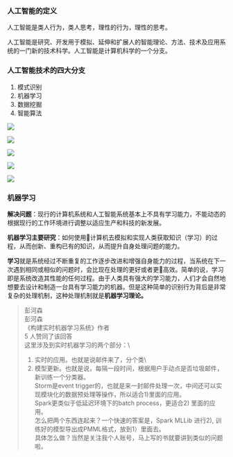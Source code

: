 ### 人工智能的定义

人工智能是类人行为，类人思考，理性的行为，理性的思考。

人工智能是研究、开发用于模拟、延伸和扩展人的智能理论、方法、技术及应用系统的一门新的技术科学。人工智能是计算机科学的一个分支。


### 人工智能技术的四大分支

1. 模式识别
2. 机器学习
3. 数据挖掘
4. 智能算法

![](http://ww1.sinaimg.cn/large/005N2p5vgy1fpzalb24rnj30k0095jya.jpg)

![](http://ww1.sinaimg.cn/large/005N2p5vgy1fpzas1imzzj30k00bqn6m.jpg)

![](http://ww1.sinaimg.cn/large/005N2p5vgy1fpzasdiq1zj30k00eedqa.jpg)


![](http://ww1.sinaimg.cn/large/005N2p5vgy1fpzasmeku8j30k00cx12n.jpg)


![](http://ww1.sinaimg.cn/large/005N2p5vgy1fpzasxbtonj30k0098n4b.jpg)



### 机器学习

**解决问题**：现行的计算机系统和人工智能系统基本上不具有学习能力，不能动态的根据现行的工作环境进行调整以适应生产和科技的新发展。

**机器学习主要研究**：如何使用计算机去模拟和实现人类获取知识（学习）的过程，从而创新、重构已有的知识，从而提升自身处理问题的能力。

**学习**就是系统经过不断重复的工作逐步改进和增强自身能力的过程，当系统在下一次遇到相同或相似的问题时，会比现在处理的更好或者更高效。简单的说，学习即是系统改造其性能的任何过程。由于人类具有强大的学习能力，人们才会自然地想要去设计和制造一台具有学习能力的机器。但是这种简单的识别行为背后是非常复杂的处理机制，这种处理机制就是**机器学习理论。**


>彭河森\
彭河森\
《构建实时机器学习系统》作者\
5 人赞同了该回答\
这里涉及到实时机器学习的两个部分：\
>1) 实时的应用。也就是说邮件来了，分个类\
>2) 模型更新。也就是说，每隔一段时间，根据用户手动点是否垃圾邮件，新训练一个分类器。 \
>Storm是event trigger的，也就是来一封邮件处理一次，中间还可以实现模块化的数据预处理等操作，所以适合1)里面的应用。\
Spark更类似于低延迟环境下的batch process，更适合2) 里面的应用。 \
怎么把两个东西连起来？一个快速的答案是，Spark MLLib 进行2), 训练好的模型导出成PMML格式，放到1）里面去。\
具体怎么做？当然是关注我个人账号，马上写的书就要讲到类似的问题啦。






























